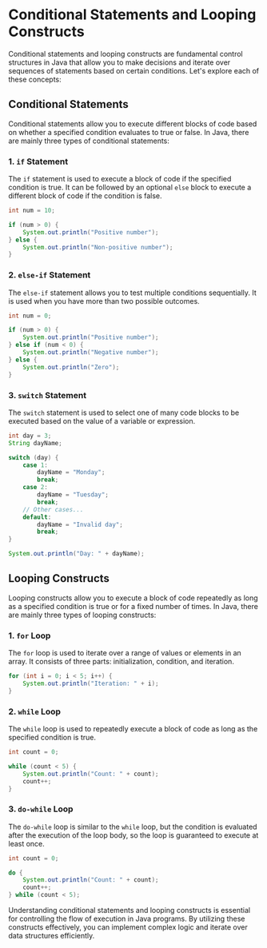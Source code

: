
# Conditional Statements and Looping Constructs

Conditional statements and looping constructs are fundamental control structures in Java that allow you to make decisions and iterate over sequences of statements based on certain conditions. Let's explore each of these concepts:

## Conditional Statements

Conditional statements allow you to execute different blocks of code based on whether a specified condition evaluates to true or false. In Java, there are mainly three types of conditional statements:

### 1. `if` Statement

The `if` statement is used to execute a block of code if the specified condition is true. It can be followed by an optional `else` block to execute a different block of code if the condition is false.

```java
int num = 10;

if (num > 0) {
    System.out.println("Positive number");
} else {
    System.out.println("Non-positive number");
}
```

### 2. `else-if` Statement

The `else-if` statement allows you to test multiple conditions sequentially. It is used when you have more than two possible outcomes.

```java
int num = 0;

if (num > 0) {
    System.out.println("Positive number");
} else if (num < 0) {
    System.out.println("Negative number");
} else {
    System.out.println("Zero");
}
```

### 3. `switch` Statement

The `switch` statement is used to select one of many code blocks to be executed based on the value of a variable or expression.

```java
int day = 3;
String dayName;

switch (day) {
    case 1:
        dayName = "Monday";
        break;
    case 2:
        dayName = "Tuesday";
        break;
    // Other cases...
    default:
        dayName = "Invalid day";
        break;
}

System.out.println("Day: " + dayName);
```

## Looping Constructs

Looping constructs allow you to execute a block of code repeatedly as long as a specified condition is true or for a fixed number of times. In Java, there are mainly three types of looping constructs:

### 1. `for` Loop

The `for` loop is used to iterate over a range of values or elements in an array. It consists of three parts: initialization, condition, and iteration.

```java
for (int i = 0; i < 5; i++) {
    System.out.println("Iteration: " + i);
}
```

### 2. `while` Loop

The `while` loop is used to repeatedly execute a block of code as long as the specified condition is true.

```java
int count = 0;

while (count < 5) {
    System.out.println("Count: " + count);
    count++;
}
```

### 3. `do-while` Loop

The `do-while` loop is similar to the `while` loop, but the condition is evaluated after the execution of the loop body, so the loop is guaranteed to execute at least once.

```java
int count = 0;

do {
    System.out.println("Count: " + count);
    count++;
} while (count < 5);
```

Understanding conditional statements and looping constructs is essential for controlling the flow of execution in Java programs. By utilizing these constructs effectively, you can implement complex logic and iterate over data structures efficiently.
